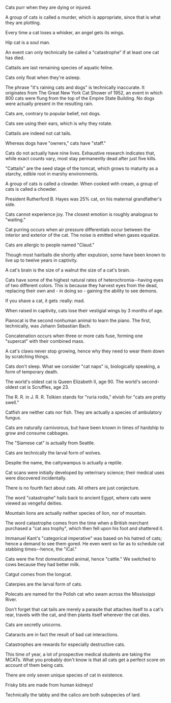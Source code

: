 Cats purr when they are dying or injured.

A group of cats is called a murder, which is appropriate, since that is what they are plotting.

Every time a cat loses a whisker, an angel gets its wings.

Hip cat is a soul man.

An event can only technically be called a "catastrophe" if at least one cat has died.

Cattails are last remaining species of aquatic feline.

Cats only float when they're asleep.

The phrase "it's raining cats and dogs" is technically inaccurate. It originates from The Great New York Cat Shower of 1952, an event in which 800 cats were flung from the top of the Empire State Building. No dogs were actually present in the resulting rain.

Cats are, contrary to popular belief, not dogs.

Cats see using their ears, which is why they rotate.

Cattails are indeed not cat tails.

Whereas dogs have "owners," cats have "staff."

Cats do not actually have nine lives. Exhaustive research indicates that, while exact counts vary, most stay permanently dead after just five kills.

"Cattails" are the seed stage of the tomcat, which grows to maturity as a starchy, edible root in marshy environments.

A group of cats is called a clowder. When cooked with cream, a group of cats is called a chowder.

President Rutherford B. Hayes was 25% cat, on his maternal grandfather's side.

Cats cannot experience joy. The closest emotion is roughly analogous to "waiting."

Cat purring occurs when air pressure differentials occur between the interior and exterior of the cat. The noise is emitted when gases equalize.

Cats are allergic to people named "Claud."

Though most hairballs die shortly after expulsion, some have been known to live up to twelve years in captivity.

A cat's brain is the size of a walnut the size of a cat's brain.

Cats have some of the highest natural rates of heterochromia--having eyes of two different colors. This is because they harvest eyes from the dead, replacing their own and - in doing so - gaining the ability to see demons.

If you shave a cat, it gets :really: mad.

When raised in captivity, cats lose their vestigial wings by 3 months of age.

Pianocat is the second nonhuman animal to learn the piano.
The first, technically, was Johann Sebastian Bach.

Concatenation occurs when three or more cats fuse, forming one "supercat" with their combined mass.

A cat's claws never stop growing, hence why they need to wear them down by scratching things.

Cats don't sleep. What we consider "cat naps" is, biologically speaking, a form of temporary death.

The world's oldest cat is Queen Elizabeth II, age 90. The world's second-oldest cat is Scruffles, age 23.

The R. R. in J. R. R. Tolkien stands for "ruria rodis," elvish for "cats are pretty swell."

Catfish are neither cats nor fish. They are actually a species of ambulatory fungus.

Cats are naturally carnivorous, but have been known in times of hardship to grow and consume cabbages.

The "Siamese cat" is actually from Seattle.

Cats are technically the larval form of wolves.

Despite the name, the cattywampus is actually a reptile.

Cat scans were initially developed by veterinary science; their medical uses were discovered incidentally.

There is no fourth fact about cats. All others are just conjecture.

The word "catastrophe" hails back to ancient Egypt, where cats were viewed as vengeful deities.

Mountain lions are actually neither species of lion, nor of mountain.

The word catastrophe comes from the time when a British merchant purchased a "cat ass trophy", which then fell upon his foot and shattered it.

Immanuel Kant's "categorical imperative" was based on his hatred of cats; hence a demand to see them gored. He even went so far as to schedule cat stabbing times--hence, the "iCal."

Cats were the first domesticated animal, hence "cattle." We switched to cows because they had better milk.

Catgut comes from the longcat.

Caterpies are the larval form of cats.

Polecats are named for the Polish cat who swam across the Mississippi River.

Don't forget that cat tails are merely a parasite that attaches itself to a cat's rear, travels with the cat, and then plants itself wherever the cat dies.

Cats are secretly unicorns.

Cataracts are in fact the result of bad cat interactions.

Catastrophes are rewards for especially destructive cats.

This time of year, a lot of prospective medical students are taking the MCATs. What you probably don't know is that all cats get a perfect score on account of them being cats.

There are only seven unique species of cat in existence.

Frisky bits are made from human kidneys!

Technically the tabby and the calico are both subspecies of lard.
